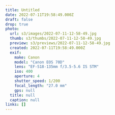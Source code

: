 ```yaml
---
title: Untitled
date: 2022-07-11T19:58:49.000Z
draft: false
drop: true
photo:
  url: s3/images/2022-07-11-12-58-49.jpg
  thumb: s3/thumbs/2022-07-11-12-58-49.jpg
  preview: s3/previews/2022-07-11-12-58-49.jpg
  created: 2022-07-11T19:58:49.000Z
  exif:
    make: Canon
    model: "Canon EOS 70D"
    lens: "EF-S18-135mm f/3.5-5.6 IS STM"
    iso: 400
    aperture: 4
    shutter_speed: 1/200
    focal_length: "27.0 mm"
    gps: null
  title: null
  caption: null
links: []
---
```

